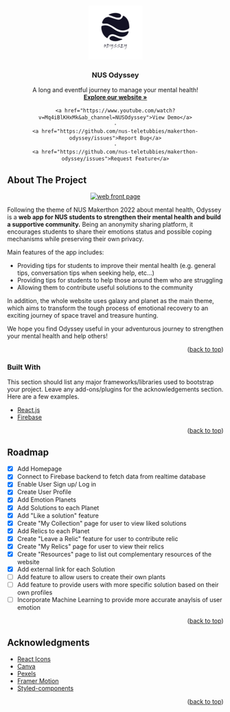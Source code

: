 <!-- PROJECT LOGO -->
<br />
<div align="center">
  <a href="https://github.com/nus-teletubbies/makerthon-odyssey">
    <img src="src/images/logomaker.jpg" alt="Logo" width="25%" height="25%">
  </a>

  <h3 align="center">NUS Odyssey</h3>

  <p align="center">
    A long and eventful journey to manage your mental health!
    <br />
    <a href="https://www.nusodyssey.com"><strong>Explore our website »</strong></a>
    <br />
    
    <a href="https://www.youtube.com/watch?v=Mq4iBlKHxMk&ab_channel=NUSOdyssey">View Demo</a>
    ·
    <a href="https://github.com/nus-teletubbies/makerthon-odyssey/issues">Report Bug</a>
    ·
    <a href="https://github.com/nus-teletubbies/makerthon-odyssey/issues">Request Feature</a>
  </p>
</div>


<!-- ABOUT THE PROJECT -->
## About The Project
<div align="center">
<a href="https://github.com/nus-teletubbies/makerthon-odyssey">
    <img src="src/images/page1.png" alt="web front page" width="80%" height="80%">
  </a>
  </div>


Following the theme of NUS Makerthon 2022 about mental health, Odyssey is a **web app for NUS students to strengthen their mental health and build a supportive community.** Being an anonymity sharing platform, it encourages students to share their emotions status and possible coping mechanisms while preserving their own privacy. 

Main features of the app includes:
* Providing tips for students to improve their mental health (e.g. general tips, conversation tips when seeking help, etc...)
* Providing tips for students to help those around them who are struggling
* Allowing them to contribute useful solutions to the community

In addition, the whole website uses galaxy and planet as the main theme, which aims to transform the tough process of emotional recovery to an exciting journey of space travel and treasure hunting. 

We hope you find Odyssey useful in your adventurous journey to strengthen your mental health and help others!

<p align="right">(<a href="#top">back to top</a>)</p>

### Built With

This section should list any major frameworks/libraries used to bootstrap your project. Leave any add-ons/plugins for the acknowledgements section. Here are a few examples.

* [React.js](https://reactjs.org/)
* [Firebase](https://firebase.google.com/)

<p align="right">(<a href="#top">back to top</a>)</p>



<!-- ROADMAP -->
## Roadmap

- [x] Add Homepage
- [x] Connect to Firebase backend to fetch data from realtime database
- [x] Enable User Sign up/ Log in
- [x] Create User Profile
- [x] Add Emotion Planets
- [x] Add Solutions to each Planet
- [x] Add "Like a solution" feature
- [x] Create "My Collection" page for user to view liked solutions
- [x] Add Relics to each Planet
- [x] Create "Leave a Relic" feature for user to contribute relic
- [x] Create "My Relics" page for user to view their relics
- [x] Create "Resources" page to list out complementary resources of the website
- [x] Add external link for each Solution
- [ ] Add feature to allow users to create their own plants
- [ ] Add feature to provide users with more specific solution based on their own profiles
- [ ] Incorporate Machine Learning to provide more accurate anaylsis of user emotion

<p align="right">(<a href="#top">back to top</a>)</p>

<!-- ACKNOWLEDGMENTS -->
## Acknowledgments

* [React Icons](https://react-icons.github.io/react-icons/search)
* [Canva](https://www.canva.com/) 
* [Pexels](https://www.pexels.com/)
* [Framer Motion](https://www.framer.com/motion/)
* [Styled-components](https://styled-components.com/)

<p align="right">(<a href="#top">back to top</a>)</p>

